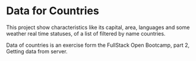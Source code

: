 # Data for Countries

This project show characteristics like its capital, area, languages and some weather real time statuses, of a list of filtered by name countries.

Data of countries is an exercise form the FullStack Open Bootcamp, part 2, Getting data from server.